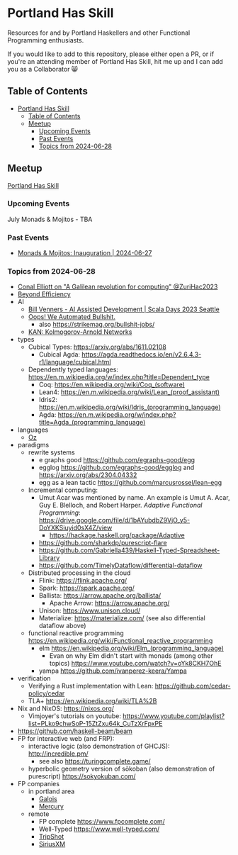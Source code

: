# Portland Has Skill

Resources for and by Portland Haskellers and other Functional Programming 
enthusiasts.

If you would like to add to this repository, please either open a PR, or if 
you're an attending member of Portland Has Skill, hit me up and I can add you
as a Collaborator 😸

## Table of Contents

- [Portland Has Skill](#portland-has-skill)
  - [Table of Contents](#table-of-contents)
  - [Meetup](#meetup)
    - [Upcoming Events](#upcoming-events)
    - [Past Events](#past-events)
    - [Topics from 2024-06-28](#topics-from-2024-06-28)

## Meetup

[Portland Has Skill](https://www.meetup.com/portland-has-skill/)

### Upcoming Events

July Monads & Mojitos - TBA

### Past Events

- [Monads & Mojitos: Inauguration | 2024-06-27](#topics-from-2024-06-28)

### Topics from 2024-06-28

- [Conal Elliott on "A Galilean revolution for computing" @ZuriHac2023](https://www.youtube.com/watch?v=k6rY5Mvx84E)
- [Beyond Efficiency](https://www.cs.unm.edu/~ackley/be-201301131528.pdf)
- AI
  - [Bill Venners - AI Assisted Development | Scala Days 2023 Seattle](https://youtube.com/watch?v=2LENCCtP8Mo)
  - [Oops! We Automated Bullshit.](https://www.cst.cam.ac.uk/blog/afb21/oops-we-automated-bullshit)
    - also https://strikemag.org/bullshit-jobs/
  - [KAN: Kolmogorov-Arnold Networks](https://arxiv.org/abs/2404.19756)
- types
  - Cubical Types: https://arxiv.org/abs/1611.02108
    - Cubical Agda: https://agda.readthedocs.io/en/v2.6.4.3-r1/language/cubical.html
  - Dependently typed languages: https://en.m.wikipedia.org/w/index.php?title=Dependent_type
    - Coq: https://en.wikipedia.org/wiki/Coq_(software)
    - Lean4: https://en.m.wikipedia.org/wiki/Lean_(proof_assistant)
    - Idris2: https://en.m.wikipedia.org/wiki/Idris_(programming_language)
    - Agda: https://en.m.wikipedia.org/w/index.php?title=Agda_(programming_language)
- languages
  - [Oz](https://en.wikipedia.org/wiki/Oz_(programming_language))
- paradigms
  - rewrite systems
    - e graphs good https://github.com/egraphs-good/egg
    - egglog https://github.com/egraphs-good/egglog and https://arxiv.org/abs/2304.04332
    - egg as a lean tactic https://github.com/marcusrossel/lean-egg
  - Incremental computing:
    - Umut Acar was mentioned by name. An example is Umut A. Acar, Guy E. Blelloch, and Robert Harper. *Adaptive Functional Programming*: https://drive.google.com/file/d/1bAYubdbZ9VjO_y5-DoYXKSiuyid0sX4Z/view
      - https://hackage.haskell.org/package/Adaptive
    - https://github.com/sharkdp/purescript-flare
    - https://github.com/Gabriella439/Haskell-Typed-Spreadsheet-Library
    - https://github.com/TimelyDataflow/differential-dataflow
  - Distributed processing in the cloud
    - Flink: https://flink.apache.org/
    - Spark: https://spark.apache.org/
    - Ballista: https://arrow.apache.org/ballista/
      - Apache Arrow: https://arrow.apache.org/
    - Unison: https://www.unison.cloud/
    - Materialize: https://materialize.com/ (see also differential dataflow above)
  - functional reactive programming https://en.wikipedia.org/wiki/Functional_reactive_programming
    - elm https://en.wikipedia.org/wiki/Elm_(programming_language)
      - Evan on why Elm didn't start with monads (among other topics) https://www.youtube.com/watch?v=oYk8CKH7OhE
    - yampa https://github.com/ivanperez-keera/Yampa
- verification
  - Verifying a Rust implementation with Lean: https://github.com/cedar-policy/cedar
  - TLA+ https://en.wikipedia.org/wiki/TLA%2B
- Nix and NixOS: https://nixos.org/
  - Vimjoyer's tutorials on youtube: https://www.youtube.com/playlist?list=PLko9chwSoP-15ZtZxu64k_CuTzXrFpxPE
- https://github.com/haskell-beam/beam
- FP for interactive web (and FRP):
  - interactive logic (also demonstration of GHCJS): http://incredible.pm/
    - see also https://turingcomplete.game/
  - hyperbolic geometry version of sōkoban (also demonstration of purescript) https://sokyokuban.com/
- FP companies
  - in portland area
    - [Galois](https://galois.com/)
    - [Mercury](https://mercury.com/)
  - remote
    - FP complete https://www.fpcomplete.com/
    - Well-Typed https://www.well-typed.com/
    - [TripShot](https://www.tripshot.com/)
    - [SiriusXM](https://siriusxm.com/)


